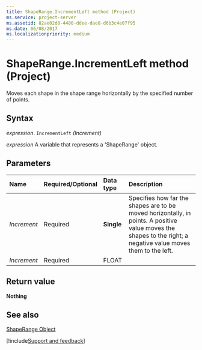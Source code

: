 ```yaml
---
title: ShapeRange.IncrementLeft method (Project)
ms.service: project-server
ms.assetid: 82ae02d8-4480-ddee-dae8-d6b3c4e07f95
ms.date: 06/08/2017
ms.localizationpriority: medium
---
```



# ShapeRange.IncrementLeft method (Project)
Moves each shape in the shape range horizontally by the specified number of points.

## Syntax

_expression_. `IncrementLeft` _(Increment)_

_expression_ A variable that represents a 'ShapeRange' object.


## Parameters



|Name|Required/Optional|Data type|Description|
|:-----|:-----|:-----|:-----|
| _Increment_|Required|**Single**|Specifies how far the shapes are to be moved horizontally, in points. A positive value moves the shapes to the right; a negative value moves them to the left.|
| _Increment_|Required|FLOAT||

## Return value

 **Nothing**


## See also


[ShapeRange Object](Project.shaperange.md)

[!include[Support and feedback](~/includes/feedback-boilerplate.md)]